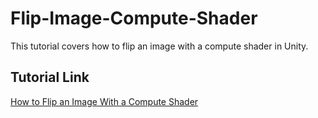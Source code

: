 # Flip-Image-Compute-Shader
 This tutorial covers how to flip an image with a compute shader in Unity.



## Tutorial Link

[How to Flip an Image With a Compute Shader](https://christianjmills.com/How-to-Flip-an-Image-With-a-Compute-Shader/)
